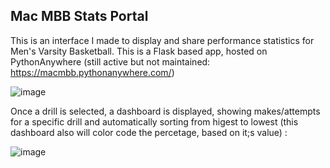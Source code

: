 ## Mac MBB Stats Portal 

This is an interface I made to display and share performance statistics for Men's Varsity Basketball. This is a Flask based app, hosted on PythonAnywhere (still active but not maintained: https://macmbb.pythonanywhere.com/) 

![image](https://github.com/taysir-alam/adv-stat-ui/assets/85037857/9afe553a-7815-468d-9ef7-7acd733b29e8)

Once a drill is selected, a dashboard is displayed, showing makes/attempts for a specific drill and automatically sorting from higest to lowest (this dashboard also will color code the percetage, based on it;s value) :

![image](https://github.com/taysir-alam/adv-stat-ui/assets/85037857/3cf92480-af33-4e07-8e87-83044d696353)




